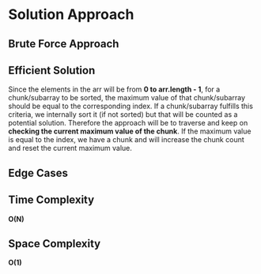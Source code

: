 <h1>Solution Approach</h1>

<h2>Brute Force Approach</h2>

<h2>Efficient Solution</h2>

<p>Since the elements in the arr will be from <b>0 to arr.length - 1</b>, for a chunk/subarray to be sorted, the maximum value of that chunk/subarray should be equal to the corresponding index. If a chunk/subarray fulfills this criteria, we internally sort it (if not sorted) but that will be counted as a potential solution. Therefore the approach will be to traverse and keep on <b>checking the current maximum value of the chunk</b>. If the maximum value is equal to the index, we have a chunk and will increase the chunk count and reset the current maximum value. </p>

<h2>Edge Cases</h2>

<h2>Time Complexity</h2>

<p><b>O(N)</b></p>

<h2>Space Complexity</h2>

<p><b>O(1)</b></p>
